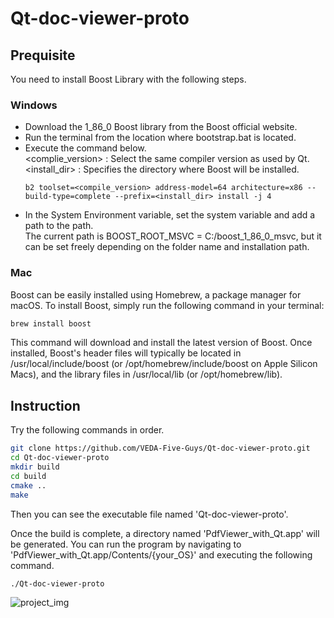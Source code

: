 # Qt-doc-viewer-proto

## Prequisite
You need to install Boost Library with the following steps.
### Windows
- Download the 1_86_0 Boost library from the Boost official website.
- Run the terminal from the location where bootstrap.bat is located.
- Execute the command below.  
  <complie_version> : Select the same compiler version as used by Qt.  
  <install_dir>             : Specifies the directory where Boost will be installed.  
  ```
  b2 toolset=<compile_version> address-model=64 architecture=x86 --build-type=complete --prefix=<install_dir> install -j 4
  ```
- In the System Environment variable, set the system variable and add a path to the path.  
  The current path is BOOST_ROOT_MSVC = C:/boost_1_86_0_msvc, but it can be set freely depending on the folder name and installation path.
### Mac
Boost can be easily installed using Homebrew, a package manager for macOS. To install Boost, simply run the following command in your terminal:
```bash
brew install boost
```
This command will download and install the latest version of Boost. Once installed, Boost's header files will typically be located in /usr/local/include/boost (or /opt/homebrew/include/boost on Apple Silicon Macs), and the library files in /usr/local/lib (or /opt/homebrew/lib).

## Instruction
Try the following commands in order.
```bash
git clone https://github.com/VEDA-Five-Guys/Qt-doc-viewer-proto.git
cd Qt-doc-viewer-proto
mkdir build
cd build
cmake ..
make
```
Then you can see the executable file named 'Qt-doc-viewer-proto'.  

Once the build is complete, a directory named 'PdfViewer_with_Qt.app' will be generated.
You can run the program by navigating to 'PdfViewer_with_Qt.app/Contents/{your_OS}' and executing the following command.

```bash
./Qt-doc-viewer-proto
```
![project_img](https://github.com/user-attachments/assets/b54d0842-1350-423d-bb9f-ea0eed076788)
